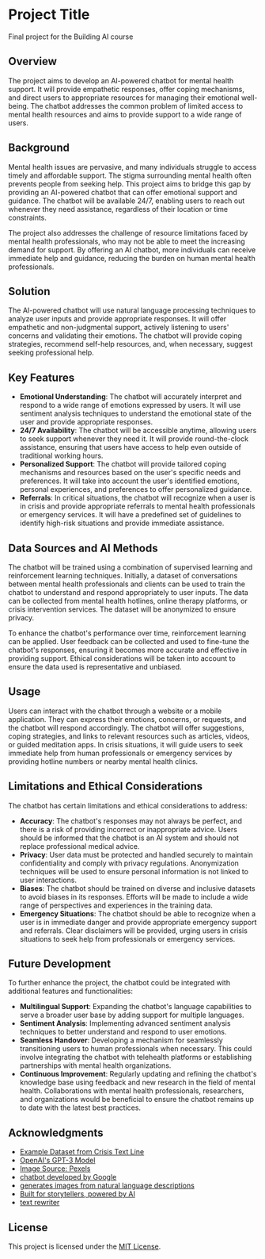 # Project Title

Final project for the Building AI course

## Overview

The project aims to develop an AI-powered chatbot for mental health support. It will provide empathetic responses, offer coping mechanisms, and direct users to appropriate resources for managing their emotional well-being. The chatbot addresses the common problem of limited access to mental health resources and aims to provide support to a wide range of users.

## Background

Mental health issues are pervasive, and many individuals struggle to access timely and affordable support. The stigma surrounding mental health often prevents people from seeking help. This project aims to bridge this gap by providing an AI-powered chatbot that can offer emotional support and guidance. The chatbot will be available 24/7, enabling users to reach out whenever they need assistance, regardless of their location or time constraints.

The project also addresses the challenge of resource limitations faced by mental health professionals, who may not be able to meet the increasing demand for support. By offering an AI chatbot, more individuals can receive immediate help and guidance, reducing the burden on human mental health professionals.

## Solution

The AI-powered chatbot will use natural language processing techniques to analyze user inputs and provide appropriate responses. It will offer empathetic and non-judgmental support, actively listening to users' concerns and validating their emotions. The chatbot will provide coping strategies, recommend self-help resources, and, when necessary, suggest seeking professional help.

## Key Features

- **Emotional Understanding**: The chatbot will accurately interpret and respond to a wide range of emotions expressed by users. It will use sentiment analysis techniques to understand the emotional state of the user and provide appropriate responses.
- **24/7 Availability**: The chatbot will be accessible anytime, allowing users to seek support whenever they need it. It will provide round-the-clock assistance, ensuring that users have access to help even outside of traditional working hours.
- **Personalized Support**: The chatbot will provide tailored coping mechanisms and resources based on the user's specific needs and preferences. It will take into account the user's identified emotions, personal experiences, and preferences to offer personalized guidance.
- **Referrals**: In critical situations, the chatbot will recognize when a user is in crisis and provide appropriate referrals to mental health professionals or emergency services. It will have a predefined set of guidelines to identify high-risk situations and provide immediate assistance.

## Data Sources and AI Methods

The chatbot will be trained using a combination of supervised learning and reinforcement learning techniques. Initially, a dataset of conversations between mental health professionals and clients can be used to train the chatbot to understand and respond appropriately to user inputs. The data can be collected from mental health hotlines, online therapy platforms, or crisis intervention services. The dataset will be anonymized to ensure privacy.

To enhance the chatbot's performance over time, reinforcement learning can be applied. User feedback can be collected and used to fine-tune the chatbot's responses, ensuring it becomes more accurate and effective in providing support. Ethical considerations will be taken into account to ensure the data used is representative and unbiased.

## Usage

Users can interact with the chatbot through a website or a mobile application. They can express their emotions, concerns, or requests, and the chatbot will respond accordingly. The chatbot will offer suggestions, coping strategies, and links to relevant resources such as articles, videos, or guided meditation apps. In crisis situations, it will guide users to seek immediate help from human professionals or emergency services by providing hotline numbers or nearby mental health clinics.

## Limitations and Ethical Considerations

The chatbot has certain limitations and ethical considerations to address:

- **Accuracy**: The chatbot's responses may not always be perfect, and there is a risk of providing incorrect or inappropriate advice. Users should be informed that the chatbot is an AI system and should not replace professional medical advice.
- **Privacy**: User data must be protected and handled securely to maintain confidentiality and comply with privacy regulations. Anonymization techniques will be used to ensure personal information is not linked to user interactions.
- **Biases**: The chatbot should be trained on diverse and inclusive datasets to avoid biases in its responses. Efforts will be made to include a wide range of perspectives and experiences in the training data.
- **Emergency Situations**: The chatbot should be able to recognize when a user is in immediate danger and provide appropriate emergency support and referrals. Clear disclaimers will be provided, urging users in crisis situations to seek help from professionals or emergency services.

## Future Development

To further enhance the project, the chatbot could be integrated with additional features and functionalities:

- **Multilingual Support**: Expanding the chatbot's language capabilities to serve a broader user base by adding support for multiple languages.
- **Sentiment Analysis**: Implementing advanced sentiment analysis techniques to better understand and respond to user emotions.
- **Seamless Handover**: Developing a mechanism for seamlessly transitioning users to human professionals when necessary. This could involve integrating the chatbot with telehealth platforms or establishing partnerships with mental health organizations.
- **Continuous Improvement**: Regularly updating and refining the chatbot's knowledge base using feedback and new research in the field of mental health. Collaborations with mental health professionals, researchers, and organizations would be beneficial to ensure the chatbot remains up to date with the latest best practices.

## Acknowledgments

- [Example Dataset from Crisis Text Line](https://www.kaggle.com/danofer/crisis-data)
- [OpenAI's GPT-3 Model](https://openai.com/)
- [Image Source: Pexels](https://www.pexels.com/photo/woman-sitting-on-brown-sofa-near-book-2102413/)
- [chatbot developed by Google](https://bard.google.com/?hl=en)
- [generates images from natural language descriptions](https://www.midjourney.com/)
- [Built for storytellers, powered by AI](https://tome.app/)
- [text rewriter](https://smodin.io/free-english-rewriter-and-spinner)
## License

This project is licensed under the [MIT License](LICENSE).
